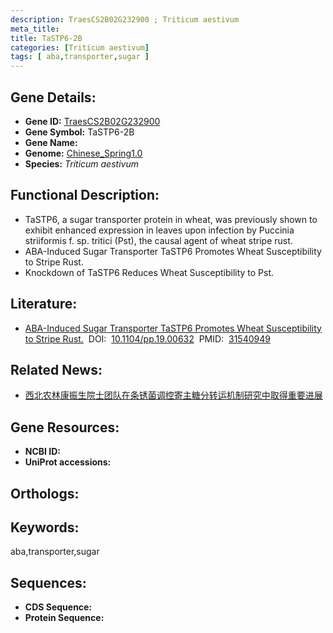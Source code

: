 ```yaml
---
description: TraesCS2B02G232900 ; Triticum aestivum
meta_title:
title: TaSTP6-2B
categories: [Triticum aestivum]
tags: [ aba,transporter,sugar ]
---
```


## Gene Details:
- **Gene ID:**	[TraesCS2B02G232900]()
- **Gene Symbol:** TaSTP6-2B
- **Gene Name:** 
- **Genome:** [Chinese_Spring1.0]()
- **Species:** *Triticum aestivum*

## Functional Description:
   - TaSTP6, a sugar transporter protein in wheat, was previously shown to exhibit enhanced expression in leaves upon infection by Puccinia striiformis f. sp. tritici (Pst), the causal agent of wheat stripe rust.
   - ABA-Induced Sugar Transporter TaSTP6 Promotes Wheat Susceptibility to Stripe Rust.
   - Knockdown of TaSTP6 Reduces Wheat Susceptibility to Pst.

## Literature:
   - [ABA-Induced Sugar Transporter TaSTP6 Promotes Wheat Susceptibility to Stripe Rust.]( https://academic.oup.com/plphys/article/181/3/1328/6044943?login=true)&nbsp;&nbsp;DOI:&nbsp;&nbsp;[10.1104/pp.19.00632](https://academic.oup.com/plphys/article/181/3/1328/6044943?login=true)&nbsp;&nbsp;PMID:&nbsp;&nbsp;[31540949](https://pubmed.ncbi.nlm.nih.gov/31540949/)

## Related News:
   - [西北农林康振生院士团队在条锈菌调控寄主糖分转运机制研究中取得重要进展](https://mp.weixin.qq.com/s?__biz=MzIyOTY2NDYyNQ==&mid=2247492941&idx=1&sn=785c1bbc640b8d3afba9f1424245dac9&chksm=e8bd9753dfca1e45f0ef0d87a4db57bf23922a0771ee31d9130eceab486886dd00278739bd79&scene=27#wechat_redirect)

## Gene Resources:
- **NCBI ID:** [](https://www.ncbi.nlm.nih.gov/gene/?term=)
- **UniProt accessions:** [](https://www.uniprot.org/uniprotkb//entry)

## Orthologs:

## Keywords:
aba,transporter,sugar

## Sequences:
- **CDS Sequence:**
- **Protein Sequence:**
